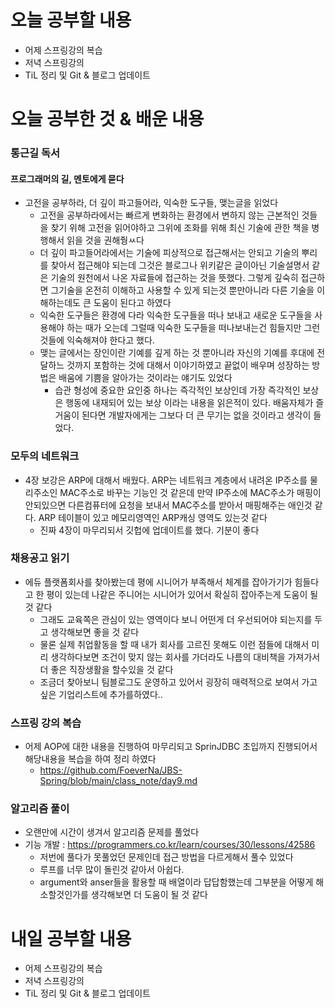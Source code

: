 # 오늘 공부할 내용

- 어제 스프링강의 복습
- 저녁 스프링강의
- TiL 정리 및 Git & 블로그 업데이트

# 오늘 공부한 것 & 배운 내용

### 통근길 독서

#### 프로그래머의 길, 멘토에게 묻다

- 고전을 공부하라, 더 깊이 파고들어라, 익숙한 도구들, 맺는글을 읽었다
  - 고전을 공부하라에서는 빠르게 변화하는 환경에서 변하지 않는 근본적인 것들을 찾기 위해 고전을 읽어야하고 그위에 조화를 위해 최신 기술에 관한 책을 병행해서 읽을 것을 권해줭ㅆ다
  - 더 깊이 파고들어라에서는 기술에 피상적으로 접근해서는 안되고 기술의 뿌리를 찾아서 접근해야 되는데 그것은 블로그나 위키같은 글이아닌 기술설명서 같은 기술의 원천에서 나온 자료들에 접근하는 것을 뜻했다. 그렇게 깊숙히 접근하면 그기술을 온전히 이해하고 사용할 수 있게 되는것 뿐만아니라 다른 기술을 이해하는데도 큰 도움이 된다고 하였다
  - 익숙한 도구들은 환경에 다라 익숙한 도구들을 떠나 보내고 새로운 도구들을 사용해야 하는 때가 오는데 그럴때 익숙한 도구들을 떠나보내는건 힘들지만 그런것들에 익숙해져야 한다고 했다.
  - 맺는 글에서는 장인이란 기예를 깊게 하는 것 뿐아니라 자신의 기예를 후대에 전달하느 것까지 포함하는 것에 대해서 이야기하였고 끝없이 배우며 성장하는 방법은 배움에 기쁨을 알아가는 것이라는 얘기도 있었다
    - 습관 형성에 중요한 요인중 하나는 즉각적인 보상인데 가장 즉각적인 보상은 행동에 내재되어 있는 보상 이라는 내용을 읽은적이 있다. 배움자체가 즐거움이 된다면 개발자에게는 그보다 더 큰 무기는 없을 것이라고 생각이 들었다.



### 모두의 네트워크

- 4장 보강은 ARP에 대해서 배웠다. ARP는 네트워크 계층에서 내려온 IP주소를 물리주소인 MAC주소로 바꾸는 기능인 것 같은데 만약 IP주소에 MAC주소가 매핑이 안되있으면 다른컴퓨터에 요청을 보내서 MAC주소를 받아서 매핑해주는 애인것 같다. ARP 테이블이 있고 메모리영역인 ARP캐싱 영역도 있는것 같다
  - 진짜 4장이 마무리되서 깃헙에 업데이트를 했다. 기분이 좋다



### 채용공고 읽기

- 에듀 플랫폼회사를 찾아봤는데 평에 시니어가 부족해서 체계를 잡아가기가 힘들다고 한 평이 있는데 나같은 주니어는 시니어가 있어서 확실히 잡아주는게 도움이 될 것 같다
  - 그래도 교육쪽은 관심이 있는 영역이다 보니 어떤게 더 우선되어야 되는지를 두고 생각해보면 좋을 것 같다
  - 물론 실제 취업활동을 할 때 내가 회사를 고르진 못해도 이런 점들에 대해서 미리 생각하다보면 조건이 맞지 않는 회사를 가더라도 나름의 대비책을 가져가서 더 좋은 직장생활을 할수있을 것 같다
  - 조금더 찾아보니 팀블로그도 운영하고 있어서 굉장히 매력적으로 보여서 가고싶은 기업리스트에 추가를하였다..



### 스프링 강의 복습

- 어제 AOP에 대한 내용을 진행하여 마무리되고 SprinJDBC 초입까지 진행되어서 해당내용을 복습을 하여 정리 하였다
  - https://github.com/FoeverNa/JBS-Spring/blob/main/class_note/day9.md



### 알고리즘 풀이

- 오랜만에 시간이 생겨서 알고리즘 문제를 풀었다
- 기능 개발 : https://programmers.co.kr/learn/courses/30/lessons/42586
  - 저번에 풀다가 못풀었던 문제인데 접근 방법을 다르게해서 풀수 있었다
  - 루프를 너무 많이 돌린것 같아서 아쉽다.
  - argument와 anser들을 활용할 때 배열이라 답답함했는데 그부분을 어떻게 해소할것인가를 생각해보면 더 도움이 될 것 같다



# 내일 공부할 내용

- 어제 스프링강의 복습
- 저녁 스프링강의
- TiL 정리 및 Git & 블로그 업데이트



